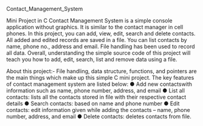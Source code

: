 Contact_Management_System

Mini Project in C Contact Management System is a simple console application without graphics.
It is similar to the contact manager in cell phones.
In this project, you can add, view, edit, search and delete contacts.
All added and edited records are saved in a file.
You can list contacts by name, phone no., address and email.
File handling has been used to record all data.
Overall, understanding the simple source code of this project will teach you how to add, edit, search, list and remove data using a file.

About this project:- File handling, data structure, functions, and pointers are the main things which make up this simple C mini project.
The key features of contact management system are listed below:
● Add new contactswith information such as name, phone number, address, and email
● List all contacts: lists all the contacts stored in file with their respective contact details
● Search contacts: based on name and phone number
● Edit contacts: edit information given while adding the contacts – name, phone number, address, and email
● Delete contacts: deletes contacts from file.
